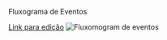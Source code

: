 Fluxograma de Eventos 

[Link para edição](https://www.lucidchart.com/documents/edit/51a8f150-e3a6-4a70-bf69-14a37d9fa6a5)
![Fluxomogram de eventos](https://i.imgur.com/SlrI2is.png)